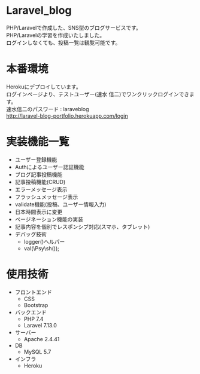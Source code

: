 
# Laravel_blog

PHP/Laravelで作成した、SNS型のブログサービスです。  
PHP/Laravelの学習を作成いたしました。  
ログインしなくても、投稿一覧は観覧可能です。

# 本番環境
 
Herokuにデプロイしています。  
ログインページより、テストユーザー(速水 信二)でワンクリックログインできます。  
速水信二のパスワード :  laraveblog  
http://laravel-blog-portfolio.herokuapp.com/login  

# 実装機能一覧

* ユーザー登録機能
* Authによるユーザー認証機能
* ブログ記事投稿機能
* 記事投稿機能(CRUD)
* エラーメッセージ表示
* フラッシュメッセージ表示
* validate機能(投稿、ユーザー情報入力)
* 日本時間表示に変更
* ページネーション機能の実装
* 記事内容を個別でレスポンシブ対応(スマホ、タブレット)
* デバッグ技術
  -  logger()ヘルパー
  -  val(\Psy\sh());

# 使用技術
 
* フロントエンド
  - CSS
  - Bootstrap
* バックエンド
  - PHP 7.4
  - Laravel 7.13.0
* サーバー
  - Apache 2.4.41
* DB
  - MySQL 5.7
* インフラ
  - Heroku
